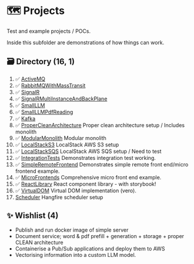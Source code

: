 # 🗺️ Projects
Test and example projects / POCs.

Inside this subfolder are demonstrations of how things can work.

## 🗃️ Directory (16, 1)
1. ✅ [ActiveMQ](./ActiveMQ)
2. ✅ [RabbitMQWithMassTransit](./RabbitMQWithMassTransit)
3. ✅ [SignalR](./SignalR/)
4. ✅ [SignalRMultiInstanceAndBackPlane](./SignalRMultiInstanceAndBackPlane/)
5. ✅ [SmallLLM](./SmallLLM)
6. ✅ [SmallLLMPdfReading](./SmallLLMPdfReading)
7. ✅ [Kafka](./Kafka/)
8. ✅ [ProperCleanArchitecture](./ProperCleanArchitectureModularMonolith/) Proper clean architecture setup / Includes monolith
9. ✅ [ModularMonolith](./ProperCleanArchitectureModularMonolith/) Modular monolith
10. ✅ [LocalStackS3](./LocalStackS3/) LocalStack AWS S3 setup
11. ✅ [LocalStackSQS](./LocalStackSQS/) LocalStack AWS SQS setup / Need to test
12. ✅ [IntegrationTests](./IntegrationTests) Demonstrates integration test working.
13. ✅ [SimpleRemoteFrontend](./SimpleRemoteFrontend) Demonstrates simple remote front end/micro frontend example.
14. ✅ [MicroFrontends](./MicroFrontends/) Comprehensive micro front end example.
15. ✅ [ReactLibrary](./ReactLibrary) React component library - with storybook!
16. ✅ [VirtualDOM](./VirtualDOM) Virtual DOM implementation (vero).
17. [Scheduler](./Scheduler) Hangfire scheduler setup

## ✨ Wishlist (4)
- Publish and run docker image of simple server
- Document service; word & pdf prefill + generation + storage + proper CLEAN architecture
- Containerise a Pub/Sub applications and deploy them to AWS
- Vectorising information into a custom LLM model.
